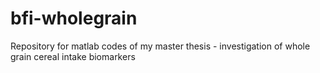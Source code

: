 # bfi-wholegrain
Repository for matlab codes of my master thesis - investigation of whole grain cereal intake biomarkers 

